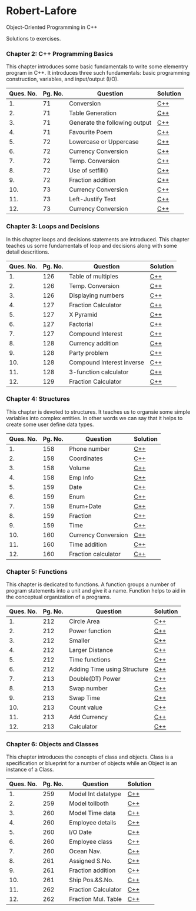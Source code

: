 # Robert-Lafore
Object-Oriented Programming in C++

Solutions to exercises.

### Chapter 2: C++ Programming Basics
This chapter introduces some basic fundamentals to write some elementry program in C++. It introduces three such fundamentals: basic programming construction, variables, and input/output (I/O).

|Ques. No.|Pg. No.|Question|Solution|
|---------|-------|--------|--------|
|1.|71|Conversion|[C++](./Chapter-2/1.cpp)|
|2.|71|Table Generation|[C++](./Chapter-2/2.cpp)|
|3.|71|Generate the following output|[C++](./Chapter-2/3.cpp)|
|4.|71|Favourite Poem|[C++](./Chapter-2/4.cpp)|
|5.|72|Lowercase or Uppercase|[C++](./Chapter-2/5.cpp)|
|6.|72|Currency Conversion|[C++](./Chapter-2/6.cpp)|
|7.|72|Temp. Conversion|[C++](./Chapter-2/7.cpp)|
|8.|72|Use of setfill()|[C++](./Chapter-2/8.cpp)|
|9.|72|Fraction addition|[C++](./Chapter-2/9.cpp)|
|10.|73|Currency Conversion|[C++](./Chapter-2/10.cpp)|
|11.|73|Left-Justify Text|[C++](./Chapter-2/11.cpp)|
|12.|73|Currency Conversion|[C++](./Chapter-2/12.cpp)|

### Chapter 3: Loops and Decisions
In this chapter loops and decisions statements are introduced. This chapter teaches us some fundamentals of loop and decisions along with some detail descritions.

|Ques. No.|Pg. No.|Question|Solution|
|---------|-------|--------|--------|
|1.|126|Table of multiples|[C++](./Chapter-3/1.cpp)|
|2.|126|Temp. Conversion|[C++](./Chapter-3/2.cpp)|
|3.|126|Displaying numbers|[C++](./Chapter-3/3.cpp)|
|4.|127|Fraction Calculator|[C++](./Chapter-3/4.cpp)|
|5.|127|X Pyramid|[C++](./Chapter-3/5.cpp)|
|6.|127|Factorial|[C++](./Chapter-3/6.cpp)|
|7.|127|Compound Interest|[C++](./Chapter-3/7.cpp)|
|8.|128|Currency addition|[C++](./Chapter-3/8.cpp)|
|9.|128|Party problem|[C++](./Chapter-3/9.cpp)|
|10.|128|Compound Interest inverse|[C++](./Chapter-3/10.cpp)|
|11.|128|3-function calculator|[C++](./Chapter-3/11.cpp)|
|12.|129|Fraction Calculator|[C++](./Chapter-3/12.cpp)|

### Chapter 4: Structures
This chapter is devoted to structures. It teaches us to organsie some simple variables into complex entities. In other words we can say that it helps to create some user define data types.

|Ques. No.|Pg. No.|Question|Solution|
|---------|-------|--------|--------|
|1.|158|Phone number|[C++](./Chapter-4/1.cpp)|
|2.|158|Coordinates|[C++](./Chapter-4/2.cpp)|
|3.|158|Volume|[C++](./Chapter-4/3.cpp)|
|4.|158|Emp Info|[C++](./Chapter-4/4.cpp)|
|5.|159|Date|[C++](./Chapter-4/5.cpp)|
|6.|159|Enum|[C++](./Chapter-4/6.cpp)|
|7.|159|Enum+Date|[C++](./Chapter-4/7.cpp)|
|8.|159|Fraction|[C++](./Chapter-4/8.cpp)|
|9.|159|Time|[C++](./Chapter-4/9.cpp)|
|10.|160|Currency Conversion|[C++](./Chapter-4/10.cpp)|
|11.|160|Time addition|[C++](./Chapter-4/11.cpp)|
|12.|160|Fraction calculator|[C++](./Chapter-4/12.cpp)|

### Chapter 5: Functions
This chapter is dedicated to functions. A function groups a number of program statements into a unit and give it a name. Function helps to aid in the conceptual organization of a programs.

|Ques. No.|Pg. No.|Question|Solution|
|---------|-------|--------|--------|
|1.|212|Circle Area|[C++](./Chapter-5/1.cpp)|
|2.|212|Power function|[C++](./Chapter-5/2.cpp)|
|3.|212|Smaller|[C++](./Chapter-5/3.cpp)|
|4.|212|Larger Distance|[C++](./Chapter-5/4.cpp)|
|5.|212|Time functions|[C++](./Chapter-5/5.cpp)|
|6.|212|Adding Time using Structure|[C++](./Chapter-5/6.cpp)|
|7.|213|Double(DT) Power|[C++](./Chapter-5/7.cpp)|
|8.|213|Swap number|[C++](./Chapter-5/8.cpp)|
|9.|213|Swap Time|[C++](./Chapter-5/9.cpp)|
|10.|213|Count value|[C++](./Chapter-5/10.cpp)|
|11.|213|Add Currency|[C++](./Chapter-5/11.cpp)|
|12.|213|Calculator|[C++](./Chapter-5/12.cpp)|

### Chapter 6: Objects and Classes
This chapter introduces the concepts of class and objects. Class is a specification or blueprint for a number of objects while an Object is an instance of a Class.

|Ques. No.|Pg. No.|Question|Solution|
|---------|-------|--------|--------|
|1.|259|Model Int datatype|[C++](./Chapter-6/1.cpp)|
|2.|259|Model tollboth|[C++](./Chapter-6/2.cpp)|
|3.|260|Model Time data|[C++](./Chapter-6/3.cpp)|
|4.|260|Employee details|[C++](./Chapter-6/4.cpp)|
|5.|260|I/O Date|[C++](./Chapter-6/5.cpp)|
|6.|260|Employee class|[C++](./Chapter-6/6.cpp)|
|7.|260|Ocean Nav.|[C++](./Chapter-6/7.cpp)|
|8.|261|Assigned S.No.|[C++](./Chapter-6/8.cpp)|
|9.|261|Fraction addition|[C++](./Chapter-6/9.cpp)|
|10.|261|Ship Pos.&S.No.|[C++](./Chapter-6/10.cpp)|
|11.|262|Fraction Calculator|[C++](./Chapter-6/11.cpp)|
|12.|262|Fraction Mul. Table|[C++](./Chapter-6/12.cpp)|
